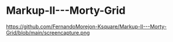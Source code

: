 # Markup-II---Morty-Grid


https://github.com/FernandoMorejon-Ksquare/Markup-II---Morty-Grid/blob/main/screencapture.png
